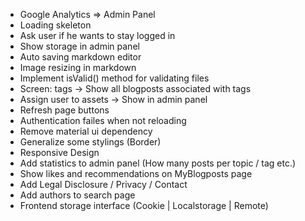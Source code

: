 * Google Analytics => Admin Panel
* Loading skeleton
* Ask user if he wants to stay logged in
* Show storage in admin panel
* Auto saving markdown editor
* Image resizing in markdown
* Implement isValid() method for validating files
* Screen: tags -> Show all blogposts associated with tags
* Assign user to assets -> Show in admin panel
* Refresh page buttons
* Authentication failes when not reloading
* Remove material ui dependency
* Generalize some stylings (Border)
* Responsive Design
* Add statistics to admin panel (How many posts per topic / tag etc.)
* Show likes and recommendations on MyBlogposts page
* Add Legal Disclosure / Privacy / Contact
* Add authors to search page
* Frontend storage interface (Cookie | Localstorage | Remote)